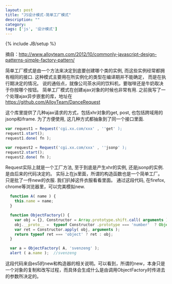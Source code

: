 ```yaml
---
layout: post
title: "JS设计模式-简单工厂模式"
description: ""
category: 
tags: ['js', '设计模式']
---
```

{% include JB/setup %}

摘自：http://www.alloyteam.com/2012/10/commonly-javascript-design-patterns-simple-factory-pattern/

简单工厂模式是由一个方法来决定到底要创建哪个类的实例, 而这些实例经常都拥有相同的接口. 这种模式主要用在所实例化的类型在编译期并不能确定， 而是在执行期决定的情况。 说的通俗点，就像公司茶水间的饮料机，要咖啡还是牛奶取决于你按哪个按钮。
简单工厂模式在创建ajax对象的时候也非常有用.
之前我写了一个处理ajax异步嵌套的库，地址在 https://github.com/AlloyTeam/DanceRequest

<!--more-->
这个库里提供了几种ajax请求的方式，包括xhr对象的get, post, 也包括跨域用的jsonp和iframe. 为了方便使用, 这几种方式都抽象到了同一个接口里面.

```js
var request1 = Request('cgi.xx.com/xxx' , ''get' );
request1.start();
request1.done( fn );

var request2 = Request('cgi.xx.com/xxx' , ''jsonp' );
request2.start();
request2.done( fn );
```

Request实际上就是一个工厂方法, 至于到底是产生xhr的实例, 还是jsonp的实例. 是由后来的代码决定的。
实际上在js里面，所谓的构造函数也是一个简单工厂。只是批了一件new的衣服. 我们扒掉这件衣服看看里面。
通过这段代码, 在firefox, chrome等浏览器里，可以完美模拟new.

```js
  function A( name ) {
    this.name = name;
  }

  function ObjectFactory() {
    var obj = {}, Constructor = Array.prototype.shift.call( arguments );
    obj.__proto__ =  typeof Constructor .prototype === 'number'  ? Object.prototype : Constructor.prototype;
    var ret = Constructor.apply( obj, arguments );
    return typeof ret === 'object' ? ret : obj;
  }

  var a = ObjectFactory( A, 'svenzeng' );
  alert ( a.name );  //svenzeng
```

这段代码来自es5的new和构造器的相关说明。可以看到，所谓的new，本身只是一个对象的复制和改写过程，而具体会生成什么是由调用ObjectFactory时传进去的参数所决定的。